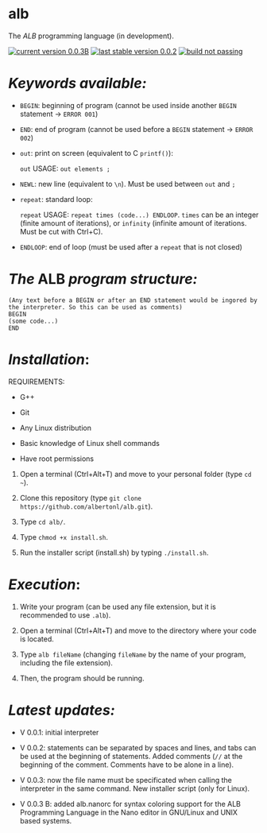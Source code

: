 # alb

The _ALB_ programming language (in development).

[![current version 0.0.3B](https://img.shields.io/badge/ALB%20current%20version-0.0.3B-brightgreen.svg)](http://proshare.epizy.com) [![last stable version 0.0.2](https://img.shields.io/badge/last%20stable%20version-0.0.2-brightgreen.svg)](http://proshare.epizy.com) [![build not passing](https://img.shields.io/badge/build-not%20passing-red.svg)](http://proshare.epizy.com)

# *Keywords available:*

- `BEGIN`: beginning of program (cannot be used inside another `BEGIN` statement -> `ERROR 001`)

- `END`: end of program (cannot be used before a `BEGIN` statement -> `ERROR 002`)

- `out`: print on screen (equivalent to C `printf()`):

  `out` USAGE: `out elements ;`
  
- `NEWL`: new line (equivalent to `\n`). Must be used between `out` and `;`

- `repeat`: standard loop:
  
  `repeat` USAGE: `repeat times (code...) ENDLOOP`. `times` can be an integer (finite amount of iterations), or `infinity` (infinite amount of iterations. Must be cut with Ctrl+C).

- `ENDLOOP`: end of loop (must be used after a `repeat` that is not closed)


# _The_ ALB _program structure:_

```
(Any text before a BEGIN or after an END statement would be ingored by the interpreter. So this can be used as comments)
BEGIN
(some code...)
END
```


# _Installation_:

REQUIREMENTS:

- G++

- Git

- Any Linux distribution

- Basic knowledge of Linux shell commands

- Have root permissions

1. Open a terminal (Ctrl+Alt+T) and move to your personal folder (type `cd ~`).

2. Clone this repository (type `git clone https://github.com/albertonl/alb.git`).

3. Type `cd alb/`.

4. Type `chmod +x install.sh`.

5. Run the installer script (install.sh) by typing `./install.sh`.

# _Execution_:

1. Write your program (can be used any file extension, but it is recommended to use `.alb`).

2. Open a terminal (Ctrl+Alt+T) and move to the directory where your code is located.

3. Type `alb fileName` (changing `fileName` by the name of your program, including the file extension).

4. Then, the program should be running.

# _Latest updates:_

- V 0.0.1: initial interpreter

- V 0.0.2: statements can be separated by spaces and lines, and tabs can be used at the beginning of statements. Added comments (`//` at the beginning of the comment. Comments have to be alone in a line).

- V 0.0.3: now the file name must be specificated when calling the interpreter in the same command. New installer script (only for Linux).

- V 0.0.3 B: added alb.nanorc for syntax coloring support for the ALB Programming Language in the Nano editor in GNU/Linux and UNIX based systems.
